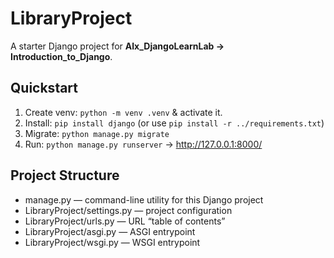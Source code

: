 # LibraryProject

A starter Django project for **Alx_DjangoLearnLab → Introduction_to_Django**.

## Quickstart
1. Create venv: `python -m venv .venv` & activate it.
2. Install: `pip install django` (or use `pip install -r ../requirements.txt`)
3. Migrate: `python manage.py migrate`
4. Run: `python manage.py runserver` → http://127.0.0.1:8000/

## Project Structure
- manage.py — command-line utility for this Django project
- LibraryProject/settings.py — project configuration
- LibraryProject/urls.py — URL “table of contents”
- LibraryProject/asgi.py — ASGI entrypoint
- LibraryProject/wsgi.py — WSGI entrypoint
